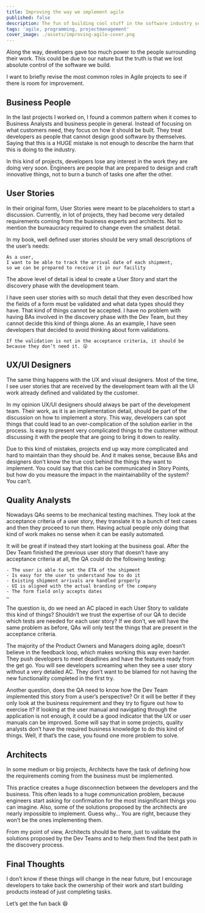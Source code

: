 ```yaml
---
title: Improving the way we implement agile
published: false
description: The fun of building cool stuff in the software industry seems to be fading
tags: 'agile, programming, projectmanagement'
cover_image: ./assets/improving-agile-cover.png
---
```

Along the way, developers gave too much power to the people surrounding their work. This could be due to our nature but the truth is that we lost absolute control of the software we build.

I want to briefly revise the most common roles in Agile projects to see if there is room for improvement.

## Business People

In the last projects I worked on, I found a common pattern when it comes to Business Analysts and business people in general. Instead of focusing on what customers need, they focus on how it should be built. They treat developers as people that cannot design good software by themselves. Saying that this is a HUGE mistake is not enough to describe the harm that this is doing to the industry.

In this kind of projects, developers lose any interest in the work they are doing very soon. Engineers are people that are prepared to design and craft innovative things, not to burn a bunch of tasks one after the other.

## User Stories

In their original form, User Stories were meant to be placeholders to start a discussion. Currently, in lot of projects, they had become very detailed requirements coming from the business experts and architects. Not to mention the bureaucracy required to change even the smallest detail.

In my book, well defined user stories should be very small descriptions of the user’s needs:

    As a user,
    I want to be able to track the arrival date of each shipment,
    so we can be prepared to receive it in our facility

The above level of detail is ideal to create a User Story and start the discovery phase with the development team.

I have seen user stories with so much detail that they even described how the fields of a form must be validated and what data types should they have. That kind of things cannot be accepted. I have no problem with having BAs involved in the discovery phase with the Dev Team, but they cannot decide this kind of things alone. As an example, I have seen developers that decided to avoid thinking about form validations.

    If the validation is not in the acceptance criteria, it should be because they don’t need it. 😮

## UX/UI Designers

The same thing happens with the UX and visual designers. Most of the time, I see user stories that are received by the development team with all the UI work already defined and validated by the customer.

In my opinion UX/UI designers should always be part of the development team. Their work, as it is an implementation detail, should be part of the discussion on how to implement a story. This way, developers can spot things that could lead to an over-complication of the solution earlier in the process. Is easy to present very complicated things to the customer without discussing it with the people that are going to bring it down to reality.

Due to this kind of mistakes, projects end up way more complicated and hard to maintain than they should be. And it makes sense, because BAs and designers don’t know the true cost behind the things they want to implement. You could say that this can be communicated in Story Points, but how do you measure the impact in the maintainability of the system? You can’t.

## Quality Analysts

Nowadays QAs seems to be mechanical testing machines. They look at the acceptance criteria of a user story, they translate it to a bunch of test cases and then they proceed to run them. Having actual people only doing that kind of work makes no sense when it can be easily automated.

It will be great if instead they start looking at the business goal. After the Dev Team finished the previous user story that doesn’t have any acceptance criteria at all, the QA could do the following testing:

    - The user is able to set the ETA of the shipment
    - Is easy for the user to understand how to do it
    - Existing shipment arrivals are handled properly
    - UI is aligned with the actual branding of the company
    - The form field only accepts dates
    …

The question is, do we need an AC placed in each User Story to validate this kind of things? Shouldn’t we trust the expertise of our QA to decide which tests are needed for each user story? If we don’t, we will have the same problem as before, QAs will only test the things that are present in the acceptance criteria.

The majority of the Product Owners and Managers doing agile, doesn’t believe in the feedback loop, which makes working this way even harder. They push developers to meet deadlines and have the features ready from the get go. You will see developers screaming when they see a user story without a very detailed AC. They don’t want to be blamed for not having the new functionality completed in the first try.

Another question, does the QA need to know how the Dev Team implemented this story from a user’s perspective? Or it will be better if they only look at the business requirement and they try to figure out how to exercise it? If looking at the user manual and navigating through the application is not enough, it could be a good indicator that the UX or user manuals can be improved. Some will say that in some projects, quality analysts don’t have the required business knowledge to do this kind of things. Well, if that’s the case, you found one more problem to solve.

## Architects

In some medium or big projects, Architects have the task of defining how the requirements coming from the business must be implemented.

This practice creates a huge disconnection between the developers and the business. This often leads to a huge communication problem, because engineers start asking for confirmation for the most insignificant things you can imagine. Also, some of the solutions proposed by the architects are nearly impossible to implement. Guess why… You are right, because they won’t be the ones implementing them.

From my point of view, Architects should be there, just to validate the solutions proposed by the Dev Teams and to help them find the best path in the discovery process.

## Final Thoughts

I don’t know if these things will change in the near future, but I encourage developers to take back the ownership of their work and start building products instead of just completing tasks.

Let’s get the fun back 😄
